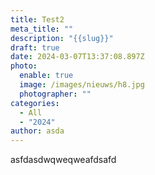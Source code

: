 ```yaml
---
title: Test2
meta_title: ""
description: "{{slug}}"
draft: true
date: 2024-03-07T13:37:08.897Z
photo:
  enable: true
  image: /images/nieuws/h8.jpg
  photographer: ""
categories:
  - All
  - "2024"
author: asda
---
```

asfdasdwqweqweafdsafd
